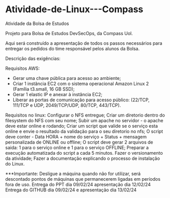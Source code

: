 # Atividade-de-Linux---Compass
Atividade da Bolsa de Estudos

Projeto para Bolsa de Estudos DevSecOps, da Compass Uol.

Aqui será construído a apresentação de todos os passos necessários para entregar os pedidos do time responsável pelos alunos da Bolsa.

Descrição das exigências:

Requisitos AWS:
<ul>
<li>Gerar uma chave pública para acesso ao ambiente;</li>
<li>Criar 1 instância EC2 com o sistema operacional Amazon Linux 2 (Família t3.small, 16 GB SSD);</li>
<li>Gerar 1 elastic IP e anexar à instância EC2;</li>
<li>Liberar as portas de comunicação para acesso público: (22/TCP, 111/TCP e UDP, 2049/TCP/UDP, 80/TCP, 443/TCP).</li>
</ul>

Requisitos no linux:
Configurar o NFS entregue;
Criar um diretorio dentro do filesystem do NFS com seu nome;
Subir um apache no servidor - o apache deve estar online e rodando;
Criar um script que valide se o serviço esta online e envie o resultado da
validação para o seu diretorio no nfs;
O script deve conter - Data HORA + nome do serviço + Status + mensagem personalizada de ONLINE ou offline;
O script deve gerar 2 arquivos de saida: 1 para o serviço online e 1 para o serviço OFFLINE;
Preparar a execução automatizada do script a cada 5 minutos.
Fazer o versionamento da atividade;
Fazer a documentação explicando o processo de instalação do Linux.

***Importante: Desligue a máquina quando não for utilizar, será descontado
pontos de máquinas que permanecerem ligadas em períodos fora de uso.
Entrega do PPT dia 09/02/24 apresentação dia 12/02/24
Entrega do GITHUB dia 09/02/24 e apresentação dia 13/02/24
